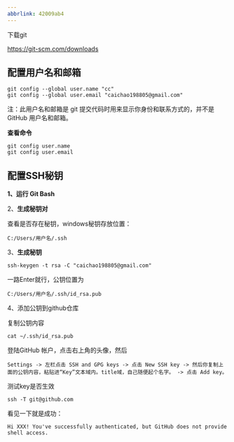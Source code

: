 ```yaml
---
abbrlink: 42009ab4
---
```

下载git

https://git-scm.com/downloads



## 配置用户名和邮箱

~~~shell
git config --global user.name "cc"
git config --global user.email "caichao198805@gmail.com"
~~~

注：此用户名和邮箱是 git 提交代码时用来显示你身份和联系方式的，并不是 GitHub 用户名和邮箱。

**查看命令**

~~~shell
git config user.name
git config user.email
~~~



## 配置SSH秘钥

**1、运行 Git Bash**

2、**生成秘钥对**

查看是否存在秘钥，windows秘钥存放位置：

```
C:/Users/用户名/.ssh
```

3、**生成秘钥**

```
ssh-keygen -t rsa -C "caichao198805@gmail.com"

```

一路Enter就行，公钥位置为

```
C:/Users/用户名/.ssh/id_rsa.pub
```

4、添加公钥到github仓库

复制公钥内容

```
cat ~/.ssh/id_rsa.pub
```

登陆GitHub 帐户，点击右上角的头像，然后 

`Settings -> 左栏点击 SSH and GPG keys -> 点击 New SSH key -> 然后你复制上面的公钥内容，粘贴进“Key”文本域内。title域，自己随便起个名字。 -> 点击 Add key。`

测试key是否生效

```
ssh -T git@github.com
```

看见一下就是成功：

`Hi XXX! You've successfully authenticated, but GitHub does not provide shell access.`

